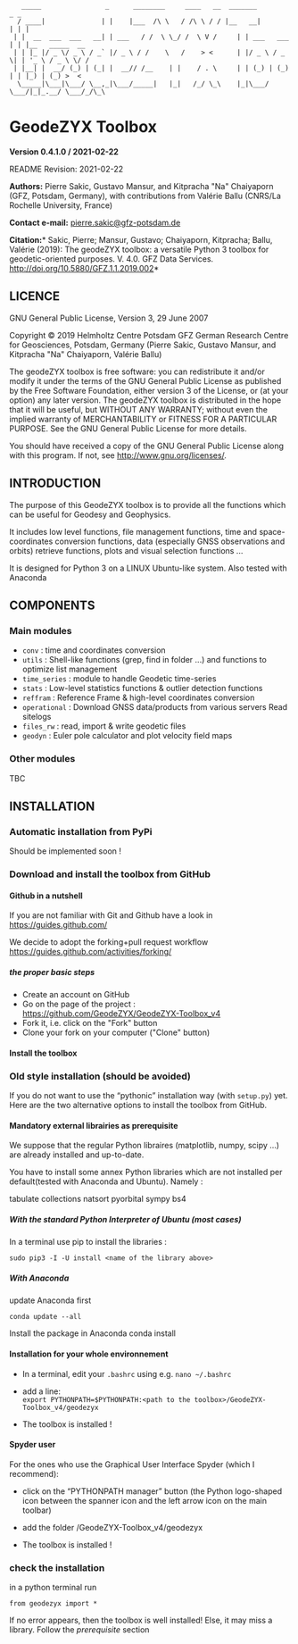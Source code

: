        _____                _      ________     ____   __  _______          _ _
      / ____|              | |    |___  /\ \   / /\ \ / / |__   __|        | | |
     | |  __  ___  ___   __| | ___   / /  \ \_/ /  \ V /     | | ___   ___ | | |__   _____  __
     | | |_ |/ _ \/ _ \ / _` |/ _ \ / /    \   /    > <      | |/ _ \ / _ \| | '_ \ / _ \ \/ /
     | |__| |  __/ (_) | (_| |  __// /__    | |    / . \     | | (_) | (_) | | |_) | (_) >  <
      \_____|\___|\___/ \__,_|\___/_____|   |_|   /_/ \_\    |_|\___/ \___/|_|_.__/ \___/_/\_\


# GeodeZYX Toolbox

**Version 0.4.1.0 / 2021-02-22**

README Revision: 2021-02-22


**Authors:** Pierre Sakic, Gustavo Mansur, and Kitpracha "Na" Chaiyaporn
(GFZ, Potsdam, Germany), with contributions from Valérie Ballu (CNRS/La Rochelle University, France)

**Contact e-mail:** pierre.sakic@gfz-potsdam.de

**Citation:*** Sakic, Pierre; Mansur, Gustavo; Chaiyaporn, Kitpracha; Ballu, Valérie (2019):
The geodeZYX toolbox: a versatile Python 3 toolbox for geodetic-oriented purposes. 
V. 4.0. GFZ Data Services. http://doi.org/10.5880/GFZ.1.1.2019.002*

## LICENCE

GNU General Public License, Version 3, 29 June 2007

Copyright © 2019 Helmholtz Centre Potsdam GFZ 
German Research Centre for Geosciences, Potsdam, Germany 
(Pierre Sakic, Gustavo Mansur, and Kitpracha "Na" Chaiyaporn, Valérie Ballu)

The geodeZYX toolbox is free software: you can redistribute it and/or modify it
under the terms of the GNU General Public License as published by the 
Free Software Foundation, either version 3 of the License, or 
(at your option) any later version. The geodeZYX toolbox is distributed 
in the hope that it will be useful, but WITHOUT ANY WARRANTY; without even 
the implied warranty of MERCHANTABILITY or FITNESS FOR A PARTICULAR PURPOSE. 
See the GNU General Public License for more details. 

You should have received a copy of the GNU General Public License 
along with this program. If not, see http://www.gnu.org/licenses/.

## INTRODUCTION

The purpose of this GeodeZYX toolbox is to provide all the functions which
can be useful for Geodesy and Geophysics. 

It includes low level functions, file management functions,
time and space-coordinates conversion functions, 
data (especially GNSS observations and orbits) retrieve functions, 
plots and visual selection functions ...

It is designed for Python 3 on a LINUX Ubuntu-like system.
Also tested with Anaconda

## COMPONENTS

### Main modules

  * `conv`           : time and coordinates conversion
  * `utils`          : Shell-like functions (grep, find in folder ...)
                 and functions to optimize list management
  * `time_series`    : module to handle Geodetic time-series
  * `stats`          : Low-level statistics functions & outlier detection functions
  * `reffram`        : Reference Frame & high-level coordinates conversion
  * `operational`    : Download GNSS data/products from various servers
                 Read sitelogs 
  * `files_rw`       : read, import & write geodetic files
  * `geodyn`         : Euler pole calculator and plot velocity field maps

### Other modules
TBC


## INSTALLATION

### Automatic installation from PyPi

Should be implemented soon !

### Download and install the toolbox from GitHub

#### Github in a nutshell
If you are not familiar with Git and Github have a look in 
https://guides.github.com/

We decide to adopt the forking+pull request workflow
https://guides.github.com/activities/forking/

##### the proper basic steps
* Create an account on GitHub
* Go on the page of the project :
  https://github.com/GeodeZYX/GeodeZYX-Toolbox_v4
* Fork it, i.e. click on the "Fork" button
* Clone your fork on your computer ("Clone" button) 

#### Install the toolbox

### Old style installation (should be avoided)

If you do not want to use the “pythonic” installation way (with `setup.py`) yet. Here are the two alternative options to install the toolbox from GitHub.

#### Mandatory external librairies as prerequisite

We suppose that the regular Python libraires (matplotlib, numpy, scipy ...)
are already installed and up-to-date.

You have to install some annex Python libraries which are not installed per default(tested with Anaconda and Ubuntu). Namely :

tabulate
collections
natsort
pyorbital
sympy
bs4 

##### With the standard Python Interpreter of Ubuntu (most cases)
In a terminal use pip to install the libraries :

    sudo pip3 -I -U install <name of the library above>

##### With Anaconda
update Anaconda first

    conda update --all

Install the package in Anaconda
    conda install <name of the library above>


#### Installation for your whole environnement

* In a terminal, edit your `.bashrc` using e.g. `nano ~/.bashrc`
* add a line:   
`export PYTHONPATH=$PYTHONPATH:<path to the toolbox>/GeodeZYX-Toolbox_v4/geodezyx`

* The toolbox is installed !

#### Spyder user

For the ones who use the Graphical User Interface Spyder (which I recommend):

* click on the “PYTHONPATH manager” button (the Python logo-shaped icon between the spanner icon and the left arrow icon on the main toolbar)
*  add the folder
<path to the toolbox>/GeodeZYX-Toolbox_v4/geodezyx

* The toolbox is installed !

### check the installation

in a python terminal run

    from geodezyx import *

If no error appears, then the toolbox is well installed!
Else, it may miss a library. Follow the *prerequisite* section




